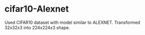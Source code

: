 # cifar10-Alexnet
Used CIFAR10 dataset with model similar to ALEXNET. Transformed 32x32x3 into 224x224x3 shape.
